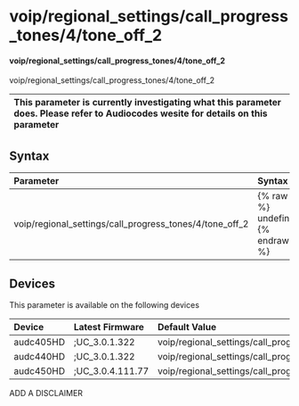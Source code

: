 ﻿---
description: voip/regional_settings/call_progress_tones/4/tone_off_2
search: false
---

# voip/regional_settings/call_progress_tones/4/tone_off_2

#### voip/regional_settings/call_progress_tones/4/tone_off_2

voip/regional_settings/call_progress_tones/4/tone_off_2


| This parameter is currently investigating what this parameter does. Please refer to Audiocodes wesite for details on this parameter | 
| :--- |

## Syntax
| Parameter | Syntax |
| :--- | :--- |
|voip/regional_settings/call_progress_tones/4/tone_off_2 | {% raw %} undefined {% endraw %}|

## Devices
This parameter is available on the following devices

| Device | Latest Firmware | Default Value |
|:---|:---|:---|
| audc405HD | ;UC_3.0.1.322 | voip/regional_settings/call_progress_tones/4/tone_off_2=0 
| audc440HD | ;UC_3.0.1.322 | voip/regional_settings/call_progress_tones/4/tone_off_2=0 
| audc450HD | ;UC_3.0.4.111.77 | voip/regional_settings/call_progress_tones/4/tone_off_2=0 

ADD A DISCLAIMER
